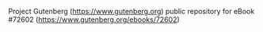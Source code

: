 Project Gutenberg (https://www.gutenberg.org) public repository
for eBook #72602 (https://www.gutenberg.org/ebooks/72602)
